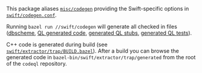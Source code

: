 This package aliases [`misc/codegen`](../misc/codegen) providing the Swift-specific options
in [`swift/codegen.conf`](../codegen.conf).

Running `bazel run //swift/codegen` will generate all checked in
files ([dbscheme](../ql/lib/swift.dbscheme), [QL generated code](../ql/lib/codeql/swift/generated),
[generated QL stubs](../ql/lib/codeql/swift/elements), [generated QL tests](../ql/test/extractor-tests/generated)).

C++ code is generated during build (see [`swift/extractor/trap/BUILD.bazel`](../extractor/trap/BUILD.bazel)). After a
build you can browse the generated code in `bazel-bin/swift/extractor/trap/generated` from the root of the `codeql`
repository.
